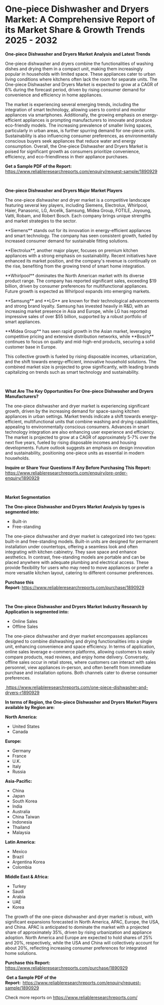 <p><h1>One-piece Dishwasher and Dryers Market: A Comprehensive Report of its Market Share & Growth Trends 2025 - 2032</h1></p><p><strong>One-piece Dishwasher and Dryers Market Analysis and Latest Trends</strong></p>
<p><p>One-piece dishwasher and dryers combine the functionalities of washing dishes and drying them in a compact unit, making them increasingly popular in households with limited space. These appliances cater to urban living conditions where kitchens often lack the room for separate units. The One-piece Dishwasher and Dryers Market is expected to grow at a CAGR of 6% during the forecast period, driven by rising consumer demand for convenience and efficiency in home appliances.</p><p>The market is experiencing several emerging trends, including the integration of smart technology, allowing users to control and monitor appliances via smartphones. Additionally, the growing emphasis on energy-efficient appliances is prompting manufacturers to innovate and produce eco-friendly models. The increasing prevalence of smaller living spaces, particularly in urban areas, is further spurring demand for one-piece units. Sustainability is also influencing consumer preferences, as environmentally conscious buyers seek appliances that reduce water and energy consumption. Overall, the One-piece Dishwasher and Dryers Market is poised for significant growth as consumers prioritize convenience, efficiency, and eco-friendliness in their appliance purchases.</p></p>
<p><strong>Get a Sample PDF of the Report:&nbsp;</strong> <a href="https://www.reliableresearchreports.com/enquiry/request-sample/1890929?utm_campaign=2327&utm_medium=2&utm_source=Github&utm_content=ia&utm_term=10022025&utm_id=one-piece-dishwasher-and-dryers">https://www.reliableresearchreports.com/enquiry/request-sample/1890929</a></p>
<p>&nbsp;</p>
<p><strong>One-piece Dishwasher and Dryers Major Market Players</strong></p>
<p><p>The one-piece dishwasher and dryer market is a competitive landscape featuring several key players, including Siemens, Electrolux, Whirlpool, Haier, Panasonic, LG, Arcelik, Samsung, Midea Group, FOTILE, Joyoung, Vatti, Robam, and Robert Bosch. Each company brings unique strengths and market strategies to the sector.</p><p>**Siemens** stands out for its innovation in energy-efficient appliances and smart technology. The company has seen consistent growth, fueled by increased consumer demand for sustainable fitting solutions. </p><p>**Electrolux**, another major player, focuses on premium kitchen appliances with a strong emphasis on sustainability. Recent initiatives have enhanced its market position, and the company's revenue is continually on the rise, benefiting from the growing trend of smart home integration.</p><p>**Whirlpool** dominates the North American market with its diverse product range. The company has reported significant sales, exceeding $19 billion, driven by consumer preferences for multifunctional appliances. Future growth is expected as Whirlpool expands into emerging markets.</p><p>**Samsung** and **LG** are known for their technological advancements and strong brand loyalty. Samsung has invested heavily in R&D, with an increasing market presence in Asia and Europe, while LG has reported impressive sales of over $55 billion, supported by a robust portfolio of smart appliances.</p><p>**Midea Group** has seen rapid growth in the Asian market, leveraging competitive pricing and extensive distribution networks, while **Bosch** continues to focus on quality and mid-high-end products, securing a solid customer base in Europe.</p><p>This collective growth is fueled by rising disposable incomes, urbanization, and the shift towards energy-efficient, innovative household solutions. The combined market size is projected to grow significantly, with leading brands capitalizing on trends such as smart technology and sustainability.</p></p>
<p>&nbsp;</p>
<p><strong>What Are The Key Opportunities For One-piece Dishwasher and Dryers Manufacturers?</strong></p>
<p><p>The one-piece dishwasher and dryer market is experiencing significant growth, driven by the increasing demand for space-saving kitchen appliances in urban settings. Market trends indicate a shift towards energy-efficient, multifunctional units that combine washing and drying capabilities, appealing to environmentally conscious consumers. Advances in smart technology integration are also enhancing user experience and efficiency. The market is projected to grow at a CAGR of approximately 5-7% over the next five years, fueled by rising disposable incomes and housing developments. Future outlook suggests an emphasis on design innovation and sustainability, positioning one-piece units as essential in modern households.</p></p>
<p><strong>Inquire or Share Your Questions If Any Before Purchasing This Report:</strong> <a href="https://www.reliableresearchreports.com/enquiry/pre-order-enquiry/1890929?utm_campaign=2327&utm_medium=2&utm_source=Github&utm_content=ia&utm_term=10022025&utm_id=one-piece-dishwasher-and-dryers">https://www.reliableresearchreports.com/enquiry/pre-order-enquiry/1890929</a></p>
<p>&nbsp;</p>
<p><strong>Market Segmentation</strong></p>
<p><strong>The One-piece Dishwasher and Dryers Market Analysis by types is segmented into:</strong></p>
<p><ul><li>Built-in</li><li>Free-standing</li></ul></p>
<p><p>The one-piece dishwasher and dryer market is categorized into two types: built-in and free-standing models. Built-in units are designed for permanent installation under countertops, offering a seamless look and often integrating with kitchen cabinetry. They save space and enhance aesthetics. In contrast, free-standing models are portable and can be placed anywhere with adequate plumbing and electrical access. These provide flexibility for users who may need to move appliances or prefer a more versatile kitchen layout, catering to different consumer preferences.</p></p>
<p><strong>Purchase this Report:&nbsp;</strong><a href="https://www.reliableresearchreports.com/purchase/1890929?utm_campaign=2327&utm_medium=2&utm_source=Github&utm_content=ia&utm_term=10022025&utm_id=one-piece-dishwasher-and-dryers">https://www.reliableresearchreports.com/purchase/1890929</a></p>
<p>&nbsp;</p>
<p><strong>The One-piece Dishwasher and Dryers Market Industry Research by Application is segmented into:</strong></p>
<p><ul><li>Online Sales</li><li>Offline Sales</li></ul></p>
<p><p>The one-piece dishwasher and dryer market encompasses appliances designed to combine dishwashing and drying functionalities into a single unit, enhancing convenience and space efficiency. In terms of application, online sales leverage e-commerce platforms, allowing customers to easily compare products, read reviews, and enjoy home delivery. Conversely, offline sales occur in retail stores, where customers can interact with sales personnel, view appliances in-person, and often benefit from immediate purchase and installation options. Both channels cater to diverse consumer preferences.</p></p>
<p><a href="https://www.reliableresearchreports.com/one-piece-dishwasher-and-dryers-r1890929?utm_campaign=2327&utm_medium=2&utm_source=Github&utm_content=ia&utm_term=10022025&utm_id=one-piece-dishwasher-and-dryers">&nbsp;https://www.reliableresearchreports.com/one-piece-dishwasher-and-dryers-r1890929</a></p>
<p><strong>In terms of Region, the One-piece Dishwasher and Dryers Market Players available by Region are:</strong></p>
<p>
    <p> <strong> North America: </strong>
        <ul>
            <li>United States</li>
            <li>Canada</li>
        </ul>
        </p> 
    <p> <strong> Europe: </strong>
        <ul>
            <li>Germany</li>
            <li>France</li>
            <li>U.K.</li>
            <li>Italy</li>
            <li>Russia</li>
        </ul>
        </p> 
    <p> <strong> Asia-Pacific: </strong>
        <ul>
            <li>China</li>
            <li>Japan</li>
            <li>South Korea</li>
            <li>India</li>
            <li>Australia</li>
            <li>China Taiwan</li>
            <li>Indonesia</li>
            <li>Thailand</li>
            <li>Malaysia</li>
        </ul>
        </p> 
    <p> <strong> Latin America: </strong>
        <ul>
            <li>Mexico</li>
            <li>Brazil</li>
            <li>Argentina Korea</li>
            <li>Colombia</li>
        </ul>
        </p> 
    <p> <strong> Middle East & Africa: </strong>
        <ul>
            <li>Turkey</li>
            <li>Saudi</li>
            <li>Arabia</li>
            <li>UAE</li>
            <li>Korea</li>
        </ul>
    </p>
    </p>
<p><p>The growth of the one-piece dishwasher and dryer market is robust, with significant expansions forecasted in North America, APAC, Europe, the USA, and China. APAC is anticipated to dominate the market with a projected share of approximately 35%, driven by rising urbanization and appliance adoption. North America and Europe are expected to hold shares of 25% and 20%, respectively, while the USA and China will collectively account for about 20%, reflecting increasing consumer preferences for integrated home solutions.</p></p>
<p><strong>Purchase this Report: </strong><a href="https://www.reliableresearchreports.com/purchase/1890929?utm_campaign=2327&utm_medium=2&utm_source=Github&utm_content=ia&utm_term=10022025&utm_id=one-piece-dishwasher-and-dryers">https://www.reliableresearchreports.com/purchase/1890929</a></p>
<p>&nbsp;<strong>Get a Sample PDF of the Report:&nbsp;&nbsp;</strong><a href="https://www.reliableresearchreports.com/enquiry/request-sample/1890929?utm_campaign=2327&utm_medium=2&utm_source=Github&utm_content=ia&utm_term=10022025&utm_id=one-piece-dishwasher-and-dryers">https://www.reliableresearchreports.com/enquiry/request-sample/1890929</a></p>
<p><strong></strong></p>
<p>Check more reports on <a href="https://www.reliableresearchreports.com/?utm_campaign=2327&utm_medium=2&utm_source=Github&utm_content=ia&utm_term=10022025&utm_id=one-piece-dishwasher-and-dryers">https://www.reliableresearchreports.com/</a></p>